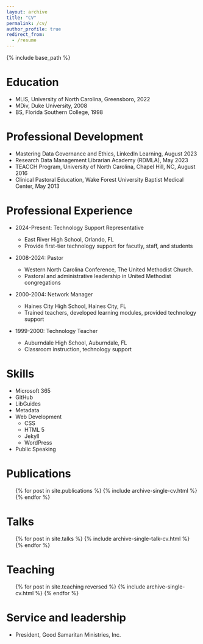 ```yaml
---
layout: archive
title: "CV"
permalink: /cv/
author_profile: true
redirect_from:
  - /resume
---
```


{% include base_path %}

Education
======
* MLIS, University of North Carolina, Greensboro, 2022
* MDiv, Duke University, 2008
* BS, Florida Southern College, 1998

Professional Development
======
* Mastering Data Governance and Ethics, LinkedIn Learning, August 2023
* Research Data Management Librarian Academy (RDMLA), May 2023
* TEACCH Program, University of North Carolina, Chapel Hill, NC, August 2016
* Clinical Pastoral Education, Wake Forest University Baptist Medical Center, May 2013

Professional Experience
======
* 2024-Present: Technology Support Representative
    * East River High School, Orlando, FL
    * Provide first-tier technology support for facutly, staff, and students

* 2008-2024: Pastor
  * Western North Carolina Conference, The United Methodist Church.
  * Pastoral and administrative leadership in United Methodist congregations

* 2000-2004: Network Manager
    * Haines City High School, Haines City, FL
    * Trained teachers, developed learning modules, provided technology support

* 1999-2000: Technology Teacher
    * Auburndale High School, Auburndale, FL
    * Classroom instruction, technology support

Skills
======
* Microsoft 365
* GitHub
* LibGuides
* Metadata
* Web Development
  * CSS
  * HTML 5
  * Jekyll
  * WordPress
* Public Speaking

Publications
======
  <ul>{% for post in site.publications %}
    {% include archive-single-cv.html %}
  {% endfor %}</ul>

Talks
======
  <ul>{% for post in site.talks %}
    {% include archive-single-talk-cv.html %}
  {% endfor %}</ul>

Teaching
======
  <ul>{% for post in site.teaching reversed %}
    {% include archive-single-cv.html %}
  {% endfor %}</ul>

Service and leadership
======
* President, Good Samaritan Ministries, Inc.

